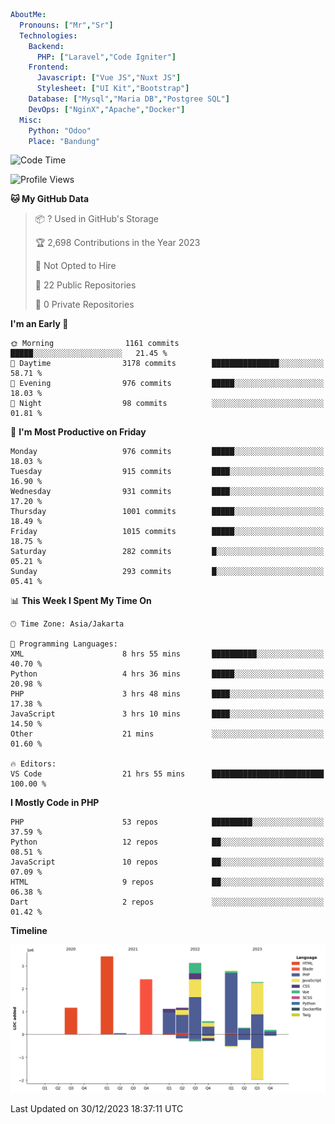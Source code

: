 ```yaml
AboutMe:
  Pronouns: ["Mr","Sr"]
  Technologies:
    Backend:
      PHP: ["Laravel","Code Igniter"]
    Frontend:
      Javascript: ["Vue JS","Nuxt JS"]
      Stylesheet: ["UI Kit","Bootstrap"]
    Database: ["Mysql","Maria DB","Postgree SQL"]
    DevOps: ["NginX","Apache","Docker"]
  Misc:
    Python: "Odoo"
    Place: "Bandung"
```

<!--START_SECTION:waka-->
![Code Time](http://img.shields.io/badge/Code%20Time-993%20hrs%2024%20mins-blue)

![Profile Views](http://img.shields.io/badge/Profile%20Views-3-blue)

**🐱 My GitHub Data** 

> 📦 ? Used in GitHub's Storage 
 > 
> 🏆 2,698 Contributions in the Year 2023
 > 
> 🚫 Not Opted to Hire
 > 
> 📜 22 Public Repositories 
 > 
> 🔑 0 Private Repositories 
 > 
**I'm an Early 🐤** 

```text
🌞 Morning                1161 commits        █████░░░░░░░░░░░░░░░░░░░░   21.45 % 
🌆 Daytime                3178 commits        ███████████████░░░░░░░░░░   58.71 % 
🌃 Evening                976 commits         █████░░░░░░░░░░░░░░░░░░░░   18.03 % 
🌙 Night                  98 commits          ░░░░░░░░░░░░░░░░░░░░░░░░░   01.81 % 
```
📅 **I'm Most Productive on Friday** 

```text
Monday                   976 commits         █████░░░░░░░░░░░░░░░░░░░░   18.03 % 
Tuesday                  915 commits         ████░░░░░░░░░░░░░░░░░░░░░   16.90 % 
Wednesday                931 commits         ████░░░░░░░░░░░░░░░░░░░░░   17.20 % 
Thursday                 1001 commits        █████░░░░░░░░░░░░░░░░░░░░   18.49 % 
Friday                   1015 commits        █████░░░░░░░░░░░░░░░░░░░░   18.75 % 
Saturday                 282 commits         █░░░░░░░░░░░░░░░░░░░░░░░░   05.21 % 
Sunday                   293 commits         █░░░░░░░░░░░░░░░░░░░░░░░░   05.41 % 
```


📊 **This Week I Spent My Time On** 

```text
🕑︎ Time Zone: Asia/Jakarta

💬 Programming Languages: 
XML                      8 hrs 55 mins       ██████████░░░░░░░░░░░░░░░   40.70 % 
Python                   4 hrs 36 mins       █████░░░░░░░░░░░░░░░░░░░░   20.98 % 
PHP                      3 hrs 48 mins       ████░░░░░░░░░░░░░░░░░░░░░   17.38 % 
JavaScript               3 hrs 10 mins       ████░░░░░░░░░░░░░░░░░░░░░   14.50 % 
Other                    21 mins             ░░░░░░░░░░░░░░░░░░░░░░░░░   01.60 % 

🔥 Editors: 
VS Code                  21 hrs 55 mins      █████████████████████████   100.00 % 
```

**I Mostly Code in PHP** 

```text
PHP                      53 repos            █████████░░░░░░░░░░░░░░░░   37.59 % 
Python                   12 repos            ██░░░░░░░░░░░░░░░░░░░░░░░   08.51 % 
JavaScript               10 repos            ██░░░░░░░░░░░░░░░░░░░░░░░   07.09 % 
HTML                     9 repos             ██░░░░░░░░░░░░░░░░░░░░░░░   06.38 % 
Dart                     2 repos             ░░░░░░░░░░░░░░░░░░░░░░░░░   01.42 % 
```



**Timeline**

![Lines of Code chart](https://raw.githubusercontent.com/vheins/vheins/main/assets/bar_graph.png)


 Last Updated on 30/12/2023 18:37:11 UTC
<!--END_SECTION:waka-->
